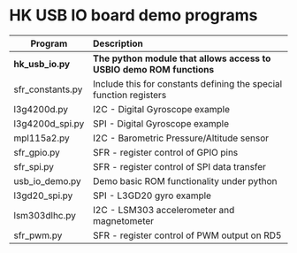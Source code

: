 HK USB IO board demo programs  
=============================  
|**Program**|**Description**|
|-------|:-----------|
|**hk_usb_io.py**|**The python module that allows access to USBIO demo ROM functions**  |
|sfr_constants.py|Include this for constants defining the special function registers  |
|l3g4200d.py|I2C - Digital Gyroscope example  |
|l3g4200d_spi.py|SPI - Digital Gyroscope example  |
|mpl115a2.py|I2C - Barometric Pressure/Altitude sensor  |
|sfr_gpio.py|SFR - register control of GPIO pins  |
|sfr_spi.py|SFR - register control of SPI data transfer  |
|usb_io_demo.py|Demo basic ROM functionality under python  |
|l3gd20_spi.py|SPI - L3GD20 gyro example  |
|lsm303dlhc.py|I2C - LSM303 accelerometer and magnetometer  |
|sfr_pwm.py|SFR - register control of PWM output on RD5  |


